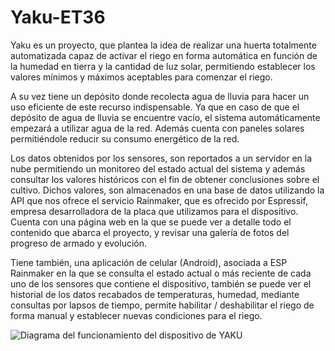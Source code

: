 # Yaku-ET36

Yaku es un proyecto, que plantea la idea de realizar una huerta totalmente automatizada capaz de activar el riego en forma automática en función de la humedad en tierra y la cantidad de luz solar, permitiendo establecer los valores mínimos y máximos aceptables para comenzar el riego. 

A su vez tiene un depósito donde recolecta agua de lluvia para hacer un uso eficiente de este recurso indispensable. Ya que en caso de que el depósito de agua de lluvia se encuentre vacío, el sistema automáticamente empezará a utilizar agua de la red. 
Además cuenta con paneles solares permitiéndole reducir su consumo energético de la red.

Los datos obtenidos por los sensores, son reportados a un servidor en la nube permitiendo un monitoreo del estado actual del sistema y además consultar los valores históricos con el fin de obtener conclusiones sobre el cultivo. Dichos valores, son almacenados en una base de datos utilizando la API que nos ofrece el servicio Rainmaker, que es ofrecido por Espressif, empresa desarrolladora de la placa que utilizamos para el dispositivo.
Cuenta con una página web en la que se puede ver a detalle todo el contenido que abarca el proyecto, y revisar una galería de fotos del progreso de armado y evolución. 

Tiene también, una aplicación de celular (Android), asociada a ESP Rainmaker  en la que se consulta el estado actual o más reciente de cada uno de los sensores que contiene el dispositivo, también se puede ver el historial de los datos recabados de temperaturas, humedad,  mediante consultas por lapsos de tiempo, permite habilitar / deshabilitar el riego de forma manual y establecer nuevas condiciones para el riego.

![Diagrama del funcionamiento del dispositivo de YAKU](https://i.imgur.com/l4ahhGG.jpg)
